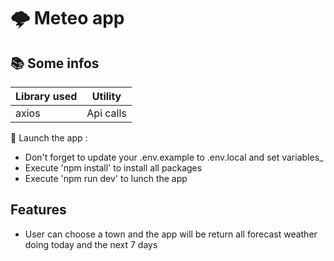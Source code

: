 # 🌩 Meteo app

## 📚 Some infos


| Library used          | Utility               |
| --------------------- | ------------------    |
| axios                 | Api calls             |

📲 Launch the app :  
* Don't forget to update your .env.example to .env.local and set variables_
* Execute 'npm install' to install all packages
* Execute 'npm run dev' to lunch the app

## Features
* User can choose a town and the app will be return all forecast weather doing today and the next 7 days